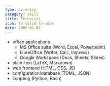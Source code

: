 ```yaml
---
type: cv-entry
category: skill
title: Technical
icon: fa-solid fa-code
date: 2000-01-02
---
```

- office applications
    - MS Office suite (Word, Excel, Powerpoint)
    - LibreOffice (Writer, Calc, Impress)
    - Google Workspace (Docs, Sheets, Slides)
- plain-text (LaTeX, Markdown)
- web frontend (HTML, CSS, JS)
- configuration/database (TOML, JSON)
- scripting (Python, Bash)